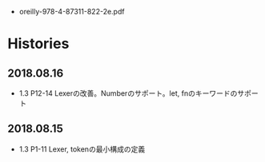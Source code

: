 

 - oreilly-978-4-87311-822-2e.pdf

# Histories

## 2018.08.16

 - 1.3 P12-14 Lexerの改善。Numberのサポート。let, fnのキーワードのサポート

## 2018.08.15

 - 1.3 P1-11 Lexer, tokenの最小構成の定義
